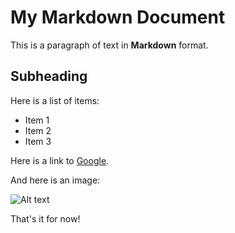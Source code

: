 # My Markdown Document

This is a paragraph of text in **Markdown** format. 

## Subheading

Here is a list of items:

- Item 1
- Item 2
- Item 3

Here is a link to [Google](https://www.google.com).

And here is an image:

![Alt text](https://placekitten.com/200/300)

That's it for now!

